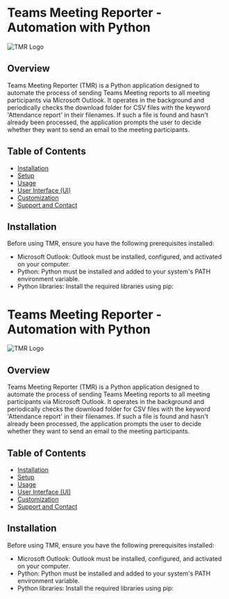 # Teams Meeting Reporter - Automation with Python

![TMR Logo](src/tmr_logo.png)

## Overview

Teams Meeting Reporter (TMR) is a Python application designed to automate the process of sending Teams Meeting reports to all meeting participants via Microsoft Outlook. It operates in the background and periodically checks the download folder for CSV files with the keyword 'Attendance report' in their filenames. If such a file is found and hasn't already been processed, the application prompts the user to decide whether they want to send an email to the meeting participants.

## Table of Contents

- [Installation](#installation)
- [Setup](#setup)
- [Usage](#usage)
- [User Interface (UI)](#user-interface-ui)
- [Customization](#customization)
- [Support and Contact](#support-and-contact)

## Installation

Before using TMR, ensure you have the following prerequisites installed:

- Microsoft Outlook: Outlook must be installed, configured, and activated on your computer.
- Python: Python must be installed and added to your system's PATH environment variable.
- Python libraries: Install the required libraries using pip:
# Teams Meeting Reporter - Automation with Python

![TMR Logo](tmr_logo.png)

## Overview

Teams Meeting Reporter (TMR) is a Python application designed to automate the process of sending Teams Meeting reports to all meeting participants via Microsoft Outlook. It operates in the background and periodically checks the download folder for CSV files with the keyword 'Attendance report' in their filenames. If such a file is found and hasn't already been processed, the application prompts the user to decide whether they want to send an email to the meeting participants.

## Table of Contents

- [Installation](#installation)
- [Setup](#setup)
- [Usage](#usage)
- [User Interface (UI)](#user-interface-ui)
- [Customization](#customization)
- [Support and Contact](#support-and-contact)

## Installation

Before using TMR, ensure you have the following prerequisites installed:

- Microsoft Outlook: Outlook must be installed, configured, and activated on your computer.
- Python: Python must be installed and added to your system's PATH environment variable.
- Python libraries: Install the required libraries using pip:
